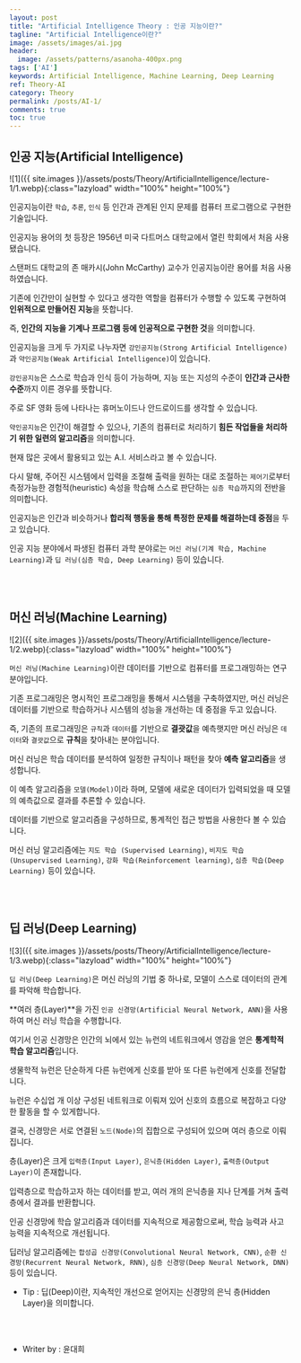 ```yaml
---
layout: post
title: "Artificial Intelligence Theory : 인공 지능이란?"
tagline: "Artificial Intelligence이란?"
image: /assets/images/ai.jpg
header:
  image: /assets/patterns/asanoha-400px.png
tags: ['AI']
keywords: Artificial Intelligence, Machine Learning, Deep Learning
ref: Theory-AI
category: Theory
permalink: /posts/AI-1/
comments: true
toc: true
---
```


## 인공 지능(Artificial Intelligence)

![1]({{ site.images }}/assets/posts/Theory/ArtificialIntelligence/lecture-1/1.webp){:class="lazyload" width="100%" height="100%"}

인공지능이란 `학습`, `추론`, `인식` 등 인간과 관계된 인지 문제를 컴퓨터 프로그램으로 구현한 기술입니다.

인공지능 용어의 첫 등장은 1956년 미국 다트머스 대학교에서 열린 학회에서 처음 사용됐습니다.

스탠퍼드 대학교의 존 매카시(John McCarthy) 교수가 인공지능이란 용어를 처음 사용하였습니다.

기존에 인간만이 실현할 수 있다고 생각한 역할을 컴퓨터가 수행할 수 있도록 구현하여 **인위적으로 만들어진 지능**을 뜻합니다.

즉, **인간의 지능을 기계나 프로그램 등에 인공적으로 구현한 것**을 의미합니다.

인공지능을 크게 두 가지로 나누자면 `강인공지능(Strong Artificial Intelligence)`과 `약인공지능(Weak Artificial Intelligence)`이 있습니다.

`강인공지능`은 스스로 학습과 인식 등이 가능하며, 지능 또는 지성의 수준이 **인간과 근사한 수준**까지 이른 경우를 뜻합니다.

주로 SF 영화 등에 나타나는 휴머노이드나 안드로이드를 생각할 수 있습니다.

`약인공지능`은 인간이 해결할 수 있으나, 기존의 컴퓨터로 처리하기 **힘든 작업들을 처리하기 위한 일련의 알고리즘**을 의미합니다.

현재 많은 곳에서 활용되고 있는 A.I. 서비스라고 볼 수 있습니다. 

다시 말해, 주어진 시스템에서 입력을 조절해 출력을 원하는 대로 조절하는 `제어기`로부터 측정가능한 경험적(heuristic) 속성을 학습해 스스로 판단하는 `심층 학습`까지의 전반을 의미합니다.

인공지능은 인간과 비슷하거나 **합리적 행동을 통해 특정한 문제를 해결하는데 중점**을 두고 있습니다.

인공 지능 분야에서 파생된 컴퓨터 과학 분야로는 `머신 러닝(기계 학습, Machine Learning)`과 `딥 러닝(심층 학습, Deep Learning)` 등이 있습니다.

<br>
<br>

## 머신 러닝(Machine Learning)

![2]({{ site.images }}/assets/posts/Theory/ArtificialIntelligence/lecture-1/2.webp){:class="lazyload" width="100%" height="100%"}

`머신 러닝(Machine Learning)`이란 데이터를 기반으로 컴퓨터를 프로그래밍하는 연구 분야입니다.

기존 프로그래밍은 명시적인 프로그래밍을 통해서 시스템을 구축하였지만, 머신 러닝은 데이터를 기반으로 학습하거나 시스템의 성능을 개선하는 데 중점을 두고 있습니다.

즉, 기존의 프로그래밍은 `규칙`과 `데이터`를 기반으로 **결괏값**을 예측햇지만 머신 러닝은 `데이터`와 `결괏값`으로 **규칙**을 찾아내는 분야입니다.

머신 러닝은 학습 데이터를 분석하여 일정한 규칙이나 패턴을 찾아 **예측 알고리즘**을 생성합니다.

이 예측 알고리즘을 `모델(Model)`이라 하며, 모델에 새로운 데이터가 입력되었을 때 모델의 예측값으로 결과를 추론할 수 있습니다. 

데이터를 기반으로 알고리즘을 구성하므로, 통계적인 접근 방법을 사용한다 볼 수 있습니다. 

머신 러닝 알고리즘에는 `지도 학습 (Supervised Learning)`, `비지도 학습(Unsupervised Learning)`, `강화 학습(Reinforcement learning)`, `심층 학습(Deep Learning)` 등이 있습니다.

<br>
<br>

## 딥 러닝(Deep Learning)

![3]({{ site.images }}/assets/posts/Theory/ArtificialIntelligence/lecture-1/3.webp){:class="lazyload" width="100%" height="100%"}

`딥 러닝(Deep Learning)`은 머신 러닝의 기법 중 하나로, 모델이 스스로 데이터의 관계를 파악해 학습합니다.

**여러 층(Layer)**을 가진 `인공 신경망(Artificial Neural Network, ANN)`을 사용하여 머신 러닝 학습을 수행합니다.

여기서 인공 신경망은 인간의 뇌에서 있는 뉴런의 네트워크에서 영감을 얻은 **통계학적 학습 알고리즘**입니다.

생물학적 뉴런은 단순하게 다른 뉴런에게 신호를 받아 또 다른 뉴런에게 신호를 전달합니다.

뉴런은 수십업 개 이상 구성된 네트워크로 이뤄져 있어 신호의 흐름으로 복잡하고 다양한 활동을 할 수 있게합니다.

결국, 신경망은 서로 연결된 `노드(Node)`의 집합으로 구성되어 있으며 여러 층으로 이뤄집니다. 

층(Layer)은 크게 `입력층(Input Layer)`, `은닉층(Hidden Layer)`, `출력층(Output Layer)`이 존재합니다.

입력층으로 학습하고자 하는 데이터를 받고, 여러 개의 은닉층을 지나 단계를 거쳐 출력층에서 결과를 반환합니다.

인공 신경망에 학습 알고리즘과 데이터를 지속적으로 제공함으로써, 학습 능력과 사고 능력을 지속적으로 개선됩니다.

딥러닝 알고리즘에는 `합성곱 신경망(Convolutional Neural Network, CNN)`, `순환 신경망(Recurrent Neural Network, RNN)`, `심층 신경망(Deep Neural Network, DNN)` 등이 있습니다.

- Tip : 딥(Deep)이란, 지속적인 개선으로 얻어지는 신경망의 은닉 층(Hidden Layer)을 의미합니다.

<br>
<br>

* Writer by : 윤대희